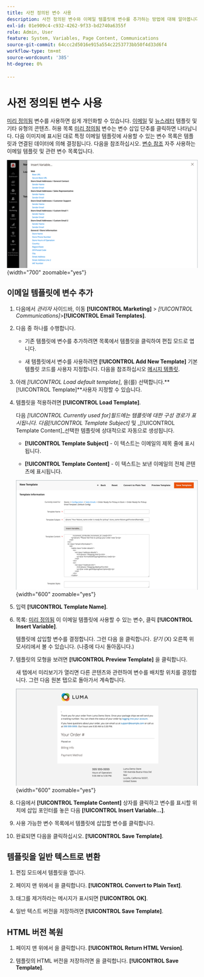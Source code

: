 ```yaml
---
title: 사전 정의된 변수 사용
description: 사전 정의된 변수와 이메일 템플릿에 변수를 추가하는 방법에 대해 알아봅니다.
exl-id: 01e909c4-c932-4262-9f33-bd2740a6355f
role: Admin, User
feature: System, Variables, Page Content, Communications
source-git-commit: 64ccc2d5016e915a554c2253773bb50f4d33d6f4
workflow-type: tm+mt
source-wordcount: '385'
ht-degree: 0%

---
```


# 사전 정의된 변수 사용

[미리 정의됨](variables-predefined.md) 변수를 사용하면 쉽게 개인화할 수 있습니다. [이메일](email-templates.md) 및 [뉴스레터](../merchandising-promotions/newsletters.md) 템플릿 및 기타 유형의 콘텐츠. 허용 목록 [미리 정의됨](variables-predefined.md) 변수는 변수 삽입 단추를 클릭하면 나타납니다. 다음 이미지에 표시된 대로 특정 이메일 템플릿에 사용할 수 있는 변수 목록은 템플릿과 연결된 데이터에 의해 결정됩니다. 다음을 참조하십시오. [변수 참조](variables-reference.md) 자주 사용하는 이메일 템플릿 및 관련 변수 목록입니다.

![이메일 템플릿에 대해 사전 정의된 변수](./assets/email-template-new-pickup-order-predefined-variables.png){width="700" zoomable="yes"}

## 이메일 템플릿에 변수 추가

1. 다음에서 _관리자_ 사이드바, 이동 **[!UICONTROL Marketing]** > _[!UICONTROL Communications]_>**[!UICONTROL Email Templates]**.

1. 다음 중 하나를 수행합니다.

   - 기존 템플릿에 변수를 추가하려면 목록에서 템플릿을 클릭하여 편집 모드로 엽니다.

   - 새 템플릿에서 변수를 사용하려면 **[!UICONTROL Add New Template]** 기본 템플릿 코드를 사용자 지정합니다. 다음을 참조하십시오 [메시지 템플릿](email-template-custom.md#message-templates).

1. 아래 _[!UICONTROL Load default template]_, 을(를) 선택합니다.**[!UICONTROL Template]**사용자 지정할 수 있습니다.

1. 템플릿을 적용하려면 **[!UICONTROL Load Template]**.

   다음 _[!UICONTROL Currently used for]_필드에는 템플릿에 대한 구성 경로가 표시됩니다. 다음_[!UICONTROL Template Subject]_ 및 _[!UICONTROL Template Content]_선택한 템플릿에 상대적으로 자동으로 생성됩니다.

   - **[!UICONTROL Template Subject]** - 이 텍스트는 이메일의 제목 줄에 표시됩니다.

   - **[!UICONTROL Template Content]** - 이 텍스트는 보낸 이메일의 전체 콘텐츠에 표시됩니다.

   ![이메일 템플릿 콘텐츠](./assets/email-template-content.png){width="600" zoomable="yes"}

1. 입력 **[!UICONTROL Template Name]**.

1. 목록: [미리 정의됨](variables-predefined.md) 이 이메일 템플릿에 사용할 수 있는 변수, 클릭 **[!UICONTROL Insert Variable]**.

   템플릿에 삽입할 변수를 결정합니다. 그런 다음 을 클릭합니다. _닫기_ (X) 오른쪽 위 모서리에서 볼 수 있습니다. (나중에 다시 돌아옵니다.)

1. 템플릿의 모형을 보려면 **[!UICONTROL Preview Template]** 을 클릭합니다.

   새 탭에서 미리보기가 열리면 다른 콘텐츠와 관련하여 변수를 배치할 위치를 결정합니다. 그런 다음 원본 탭으로 돌아가서 계속합니다.

   ![템플릿 미리 보기](./assets/email-template-new-pickup-order-preview.png){width="600" zoomable="yes"}

1. 다음에서 **[!UICONTROL Template Content]** 상자를 클릭하고 변수를 표시할 위치에 삽입 포인터를 놓은 다음 **[!UICONTROL Insert Variable...]**.

1. 사용 가능한 변수 목록에서 템플릿에 삽입할 변수를 클릭합니다.

1. 완료되면 다음을 클릭하십시오. **[!UICONTROL Save Template]**.

## 템플릿을 일반 텍스트로 변환

1. 편집 모드에서 템플릿을 엽니다.

1. 페이지 맨 위에서 을 클릭합니다. **[!UICONTROL Convert to Plain Text]**.

1. 태그를 제거하라는 메시지가 표시되면 **[!UICONTROL OK]**.

1. 일반 텍스트 버전을 저장하려면 **[!UICONTROL Save Template]**.

## HTML 버전 복원

1. 페이지 맨 위에서 을 클릭합니다. **[!UICONTROL Return HTML Version]**.

1. 템플릿의 HTML 버전을 저장하려면 을 클릭합니다. **[!UICONTROL Save Template]**.
